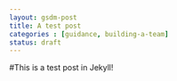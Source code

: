 ```yaml
---
layout: gsdm-post
title: A test post
categories : [guidance, building-a-team]
status: draft
---
```

    
#This is a test post in Jekyll!